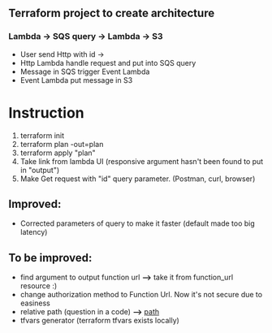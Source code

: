 ## Terraform project to create architecture

### Lambda -> SQS query -> Lambda -> S3
* User send Http with id ->
* Http Lambda handle request and put into SQS query
* Message in SQS trigger Event Lambda
* Event Lambda put message in S3

# Instruction 
1. terraform init
2. terraform plan -out=plan
3. terraform apply "plan"
4. Take link from lambda UI (responsive argument hasn't been found to put in "output")
5. Make Get request with "id" query parameter. (Postman, curl, browser)


## Improved:
- Corrected parameters of query to make it faster (default made too big latency)

## To be improved:
- find argument to output function url **––>** take it from function_url resource :)
- change authorization method to Function Url. Now it's not secure due to easiness
- relative path (question in a code) **––>** [path](https://developer.hashicorp.com/terraform/language/expressions/references#filesystem-and-workspace-info)
- tfvars generator (terraform tfvars exists locally)
